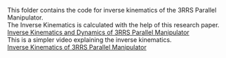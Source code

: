 This folder contains the code for inverse kinematics of the 3RRS Parallel Manipulator.<br>
The Inverse Kinematics is calculated with the help of this research paper.<br>
[Inverse Kinematics and Dynamics of 3RRS Parallel Manipulator](https://www.researchgate.net/publication/3902626_Inverse_kinematics_and_dynamics_of_the_3-RRS_parallel_platform)<br>
This is a simpler video explaining the inverse kinematics.<br>
[Inverse Kinematics of 3RRS Parallel Manipulator](https://www.youtube.com/watch?v=-1pX518wlu8)
